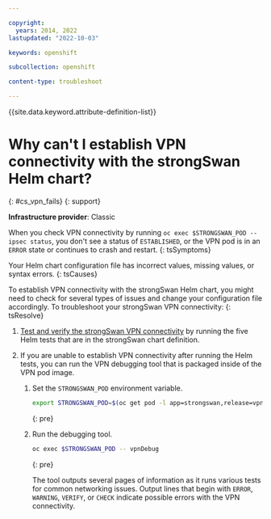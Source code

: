 ```yaml
---

copyright: 
  years: 2014, 2022
lastupdated: "2022-10-03"

keywords: openshift

subcollection: openshift

content-type: troubleshoot

---
```


{{site.data.keyword.attribute-definition-list}}



# Why can't I establish VPN connectivity with the strongSwan Helm chart?
{: #cs_vpn_fails}
{: support}

**Infrastructure provider**: Classic


When you check VPN connectivity by running `oc exec $STRONGSWAN_POD -- ipsec status`, you don't see a status of `ESTABLISHED`, or the VPN pod is in an `ERROR` state or continues to crash and restart.
{: tsSymptoms}


Your Helm chart configuration file has incorrect values, missing values, or syntax errors.
{: tsCauses}


To establish VPN connectivity with the strongSwan Helm chart, you might need to check for several types of issues and change your configuration file accordingly. To troubleshoot your strongSwan VPN connectivity:
{: tsResolve}

1. [Test and verify the strongSwan VPN connectivity](/docs/containers?topic=containers-vpn#vpn_test) by running the five Helm tests that are in the strongSwan chart definition.

2. If you are unable to establish VPN connectivity after running the Helm tests, you can run the VPN debugging tool that is packaged inside of the VPN pod image.

    1. Set the `STRONGSWAN_POD` environment variable.
        ```sh
        export STRONGSWAN_POD=$(oc get pod -l app=strongswan,release=vpn -o jsonpath='{ .items[0].metadata.name }')
        ```
        {: pre}

    2. Run the debugging tool.
        ```sh
        oc exec $STRONGSWAN_POD -- vpnDebug
        ```
        {: pre}

        The tool outputs several pages of information as it runs various tests for common networking issues. Output lines that begin with `ERROR`, `WARNING`, `VERIFY`, or `CHECK` indicate possible errors with the VPN connectivity.





